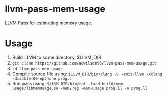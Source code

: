 # llvm-pass-mem-usage
LLVM Pass for estimating memory usage.

# Usage
1. Build LLVM to some directory, $LLVM_DIR
2. `git clone https://github.com/acwilson96/llvm-pass-mem-usage.git`
3. `cd llvm-pass-mem-usage`
4. Compile source file using: `$LLVM_DIR/bin/clang -S -emit-llvm -Xclang -disable-O0-optnone prog.c`
5. Run pass using: `$LLVM_DIR/bin/opt -load build/mem-usage/libMemUsage.so -mem2reg -mem-usage prog.ll -o prog.ll`
